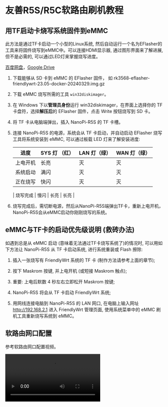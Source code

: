 # 友善R5S/R5C软路由刷机教程

## 用TF启动卡烧写系统固件到eMMC

此方法是通过TF卡启动一个小型的Linux系统, 然后自动运行一个名为EFlasher的工具来将固件烧写到eMMC中。可以连接HDMI显示器, 通过图形界面来了解进展, 但不是必需的, 可以通过LED灯来掌握烧写进度。

   [百度网盘](https://pan.baidu.com/s/1VEFUSDJ7s5qVpBl-8sjtkg?pwd=dtdo#list/path=%2F)，[Google Drive](https://drive.google.com/drive/folders/1yWLtwCesnHfoM8DG7NgJ4jZrjRSI-dQs)

1. 下载能够从 SD 卡到 eMMC 的 EFlasher 固件， 如 rk3568-eflasher-friendlywrt-23.05-docker-20240329.img.gz

2. 下载 eMMC 烧写所需的工具 `win32diskimager`。

3. 在 Windows 下以**管理员身份**运行 win32diskimager，在界面上选择你的 TF 卡盘符，选择**解压后**的 EFlasher 固件，点击 Write 按钮烧写到 SD 卡。

4. 将 TF 卡从电脑端弹出，插入 NanoPi-R5S 的 TF 卡槽。

5. 连接 NanoPi-R5S 的电源，系统会从 TF 卡启动，并自动启动 EFlasher 烧写工具将系统安装到 eMMC, 可以通过板载 LED 灯来了解安装进度:

    | 进度     | SYS 灯 （红） | LAN 灯（绿） | WAN 灯（绿） |
    | -------- | ------------- | ------------ | ------------ |
    | 上电开机 | 长亮          | 灭           | 灭           |
    | 系统启动 | 满闪          | 灭           | 灭           |
    | 正在烧写 | 快闪          | 灭           | 灭           |

    | 烧写完成 | 慢闪          | 长亮         | 长亮         |

6. 烧写完成后，需切断电源，然后从NanoPi-R5S端弹出TF卡，重新上电开机，NanoPi-R5S会从eMMC启动你刚刚烧写的系统。

## eMMC与TF卡的启动优先级说明 (救砖办法)

如遇到总是从 eMMC 启动 (意味着无法通过TF卡烧写系统了)的情况时, 可以用如下方法让 NanoPi-R5S 从 TF 卡启动系统, 进行系统重装或 Flash 擦除:

1. 插入一张烧写有 FriendlyWrt 系统的 TF 卡 (制作方法请参考上面的章节);

2. 按下 Maskrom 按键, 并上电开机 (或短接 Maskrom 触点);

3. 重要: 上电后默数 4 秒左右立即松开 Maskrom 按键;

4. NanoPi-R5S 将会从 TF 卡启动 FriendlyWrt 系统;

5. 用网线连接电脑到 NanoPi-R5S 的 LAN 网口, 在电脑上输入网址 http://192.168.2.1 进入 FriendlyWrt 管理页面, 使用系统菜单中的 eMMC 刷机工具重新烧写系统到 eMMC。

## 软路由网口配置

参考软路由网口配置视频。

![软路由网口配置视频](LAN_configuration.mp4)
